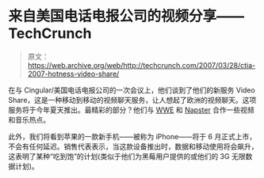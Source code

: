 # 来自美国电话电报公司的视频分享——TechCrunch

> 原文：<https://web.archive.org/web/http://techcrunch.com/2007/03/28/ctia-2007-hotness-video-share/>

在与 Cingular/美国电话电报公司的一次会议上，他们谈到了他们的新服务 Video Share，这是一种移动到移动的视频聊天服务，让人想起了欧洲的视频聊天。这项服务将于今年夏天推出。最精彩的部分？他们与 [WWE](https://web.archive.org/web/20201126234945/http://crunchgear.com/2007/03/08/cingular-is-gonna-lay-the-smackdown-on-ya-brother/) 和 [Napster](https://web.archive.org/web/20201126234945/http://crunchgear.com/2007/03/26/napsterattfree-music/) 合作一些视频和音乐热点。

此外，我们将看到苹果的一款新手机——被称为 iPhone——将于 6 月正式上市，不会有任何延迟。销售代表表示，当这款设备推出时，数据和移动使用将会飙升，这表明了某种“吃到饱”的计划(类似于他们为黑莓用户提供的或他们的 3G 无限数据计划)。